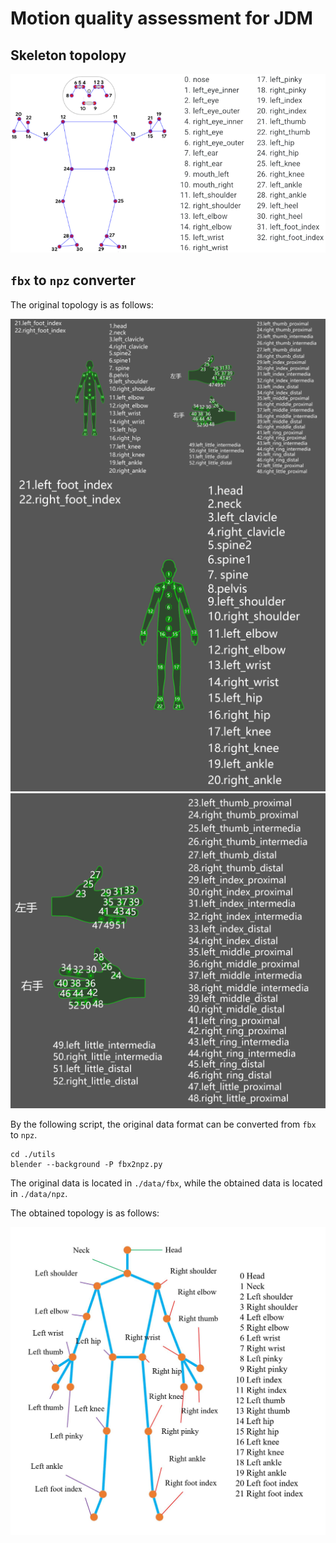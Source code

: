 # Motion quality assessment for JDM


## Skeleton topolopy

![](data/topology/pose_tracking_full_body_landmarks.png)


## `fbx` to `npz` converter

The original topology is as follows:

<center>
    <img src="./data/topology/skeleton_body.jpg" width="50%" align=left>
    <img src="./data/topology/skeleton_hand.jpg" width="50%" align=right>
</center>

![](data/topology/skeleton_body.jpg)![](data/topology/skeleton_hand.jpg)

By the following script, the original data format can be converted from `fbx` to `npz`.

```shell script
cd ./utils
blender --background -P fbx2npz.py
```

The original data is located in `./data/fbx`, while the obtained data is located in `./data/npz`.

The obtained topology is as follows:

![](data/topology/topology.jpg)